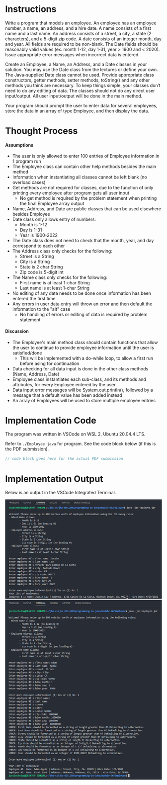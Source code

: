 # Instructions

Write a program that models an employee. An employee has an employee number, a name, an address, and a hire date. A name consists of a first name and a last name. An address consists of a street, a city, a state (2 characters), and a 5-digit zip code. A date consists of an integer month, day and year. All fields are required to be non-blank. The Date fields should be reasonably valid values (ex. month 1-12, day 1-31, year > 1900 and < 2020). Issue appropriate error messages when incorrect data is entered.

Create an Employee, a Name, an Address, and a Date classes in your solution. You may use the Date class from the lectures or define your own. The Java-supplied Date class cannot be used. Provide appropriate class constructors, getter methods, setter methods, toString() and any other methods you think are necessary. To keep things simple, your classes don’t need to do any editing of data. The classes should not do any direct user input/output. All user input/output will be done in the main method.

Your program should prompt the user to enter data for several employees, store the data in an array of type Employee, and then display the data.

# Thought Process

#### Assumptions
- The user is only allowed to enter 100 entries of Employee information in 1 program run
- The Employee class can contain other help methods besides the main method
- Information when instantiating all classes cannot be left blank (no overload cases)
- Get methods are not required for classes, due to the function of only printing every employee after program gets all user input
  - No get method is required by the problem statement when printing the final Employee array output
- Name, Address, and Date are public classes that can be used elsewhere besides Employee
- Date class only allows entry of numbers:
  - Month is 1-12
  - Day is 1-31
  - Year is 1900-2022
- The Date class does not need to check that the month, year, and day correspond to each other
- The Address class only checks for the following:
  - Street is a String
  - City is a String
  - State is 2 char String
  - Zip code is 5-digit int
- The Name class only checks for the following:
  - First name is at least 1-char String
  - Last name is at least 1-char String
- No editing of any data needs to be done once information has been entered the first time
- Any errors in user data entry will throw an error and then default the information to the "alt" case
  - No handling of errors or editing of data is required by problem statement

#### Discussion
- The Employee's main method class should contain functions that allow the user to continue to provide employee information until the user is satisfied/done
  - This will be implemented with a do-while loop, to allow a first run before asing for continuation
- Data checking for all data input is done in the other class methods (Name, Address, Date)
- Employee class instantiates each sub-class, and its methods and attributes, for every Employee entered by the user
- Data input error messages will be System.out.println(), followed by a message that a default value has been added instead
- An array of Employees will be used to store multiple employee entries

# Implementation Code

The program was written in VSCode on WSL 2, Ubuntu 20.04.4 LTS.

Refer to `./Employee.java` for program. See the code block below (if this is the PDF submission).

```java
// code block goes here for the actual PDF submission
```

# Implementation Output

Below is an output in the VSCode Integrated Terminal.

<img src="./Employee-Completed-1.png" alt="./Employee-Completed-1.PNG">
<img src="./Employee-Completed-2.png" alt="./Employee-Completed-2.PNG">
